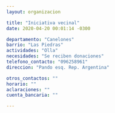 ```yaml
---
layout: organizacion

title: "Iniciativa vecinal"
date: 2020-04-20 00:01:14 -0300

departamento: "Canelones"
barrio: "Las Piedras"
actividades: "Olla"
necesidades: "Se reciben donaciones"
telefono_contacto: "096258961"
direccion: "Pando esq. Rep. Argentina"

otros_contactos: ""
horario: ""
aclaraciones: ""
cuenta_bancaria: ""

---
```

